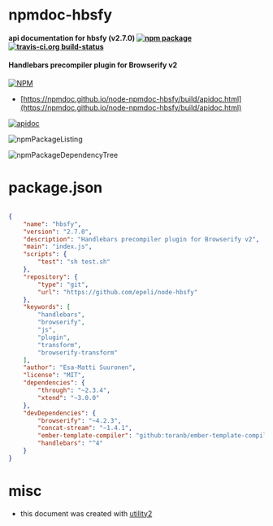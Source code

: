# npmdoc-hbsfy

#### api documentation for  hbsfy (v2.7.0)  [![npm package](https://img.shields.io/npm/v/npmdoc-hbsfy.svg?style=flat-square)](https://www.npmjs.org/package/npmdoc-hbsfy) [![travis-ci.org build-status](https://api.travis-ci.org/npmdoc/node-npmdoc-hbsfy.svg)](https://travis-ci.org/npmdoc/node-npmdoc-hbsfy)

#### Handlebars precompiler plugin for Browserify v2

[![NPM](https://nodei.co/npm/hbsfy.png?downloads=true&downloadRank=true&stars=true)](https://www.npmjs.com/package/hbsfy)

- [https://npmdoc.github.io/node-npmdoc-hbsfy/build/apidoc.html](https://npmdoc.github.io/node-npmdoc-hbsfy/build/apidoc.html)

[![apidoc](https://npmdoc.github.io/node-npmdoc-hbsfy/build/screenCapture.buildCi.browser.%252Ftmp%252Fbuild%252Fapidoc.html.png)](https://npmdoc.github.io/node-npmdoc-hbsfy/build/apidoc.html)

![npmPackageListing](https://npmdoc.github.io/node-npmdoc-hbsfy/build/screenCapture.npmPackageListing.svg)

![npmPackageDependencyTree](https://npmdoc.github.io/node-npmdoc-hbsfy/build/screenCapture.npmPackageDependencyTree.svg)



# package.json

```json

{
    "name": "hbsfy",
    "version": "2.7.0",
    "description": "Handlebars precompiler plugin for Browserify v2",
    "main": "index.js",
    "scripts": {
        "test": "sh test.sh"
    },
    "repository": {
        "type": "git",
        "url": "https://github.com/epeli/node-hbsfy"
    },
    "keywords": [
        "handlebars",
        "browserify",
        "js",
        "plugin",
        "transform",
        "browserify-transform"
    ],
    "author": "Esa-Matti Suuronen",
    "license": "MIT",
    "dependencies": {
        "through": "~2.3.4",
        "xtend": "~3.0.0"
    },
    "devDependencies": {
        "browserify": "~4.2.3",
        "concat-stream": "~1.4.1",
        "ember-template-compiler": "github:toranb/ember-template-compiler#b924608f",
        "handlebars": "^4"
    }
}
```



# misc
- this document was created with [utility2](https://github.com/kaizhu256/node-utility2)
